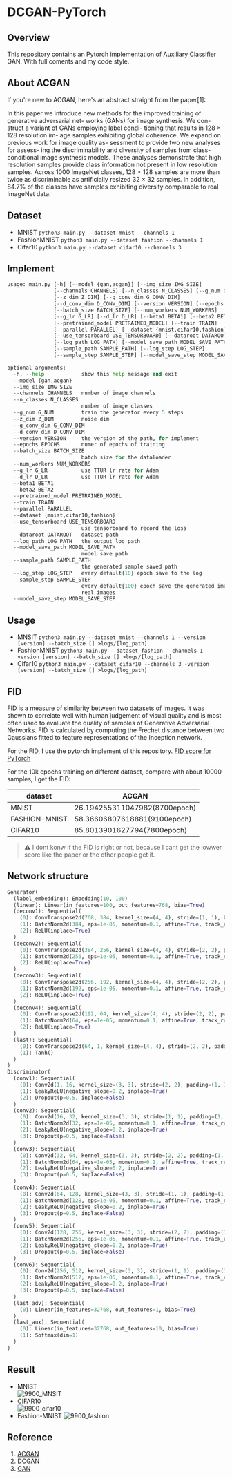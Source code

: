 # DCGAN-PyTorch

## Overview
This repository contains an Pytorch implementation of Auxiliary Classifier GAN.
With full coments and my code style.

## About ACGAN
If you're new to ACGAN, here's an abstract straight from the paper[1]:

In this paper we introduce new methods for the improved training of generative adversarial net- works (GANs) for image synthesis. We con- struct a variant of GANs employing label condi- tioning that results in 128 × 128 resolution im- age samples exhibiting global coherence. We expand on previous work for image quality as- sessment to provide two new analyses for assess- ing the discriminability and diversity of samples from class-conditional image synthesis models. These analyses demonstrate that high resolution samples provide class information not present in low resolution samples. Across 1000 ImageNet classes, 128 × 128 samples are more than twice as discriminable as artificially resized 32 × 32 samples. In addition, 84.7% of the classes have samples exhibiting diversity comparable to real ImageNet data.

## Dataset 
- MNIST
`python3 main.py --dataset mnist --channels 1`
- FashionMNIST
`python3 main.py --dataset fashion --channels 1`
- Cifar10
`python3 main.py --dataset cifar10 --channels 3`

## Implement
``` python
usage: main.py [-h] [--model {gan,acgan}] [--img_size IMG_SIZE]
               [--channels CHANNELS] [--n_classes N_CLASSES] [--g_num G_NUM]
               [--z_dim Z_DIM] [--g_conv_dim G_CONV_DIM]
               [--d_conv_dim D_CONV_DIM] [--version VERSION] [--epochs EPOCHS]
               [--batch_size BATCH_SIZE] [--num_workers NUM_WORKERS]
               [--g_lr G_LR] [--d_lr D_LR] [--beta1 BETA1] [--beta2 BETA2]
               [--pretrained_model PRETRAINED_MODEL] [--train TRAIN]
               [--parallel PARALLEL] [--dataset {mnist,cifar10,fashion}]
               [--use_tensorboard USE_TENSORBOARD] [--dataroot DATAROOT]
               [--log_path LOG_PATH] [--model_save_path MODEL_SAVE_PATH]
               [--sample_path SAMPLE_PATH] [--log_step LOG_STEP]
               [--sample_step SAMPLE_STEP] [--model_save_step MODEL_SAVE_STEP]

optional arguments:
  -h, --help            show this help message and exit
  --model {gan,acgan}
  --img_size IMG_SIZE
  --channels CHANNELS   number of image channels
  --n_classes N_CLASSES
                        number of image classes
  --g_num G_NUM         train the generator every 5 steps
  --z_dim Z_DIM         noise dim
  --g_conv_dim G_CONV_DIM
  --d_conv_dim D_CONV_DIM
  --version VERSION     the version of the path, for implement
  --epochs EPOCHS       numer of epochs of training
  --batch_size BATCH_SIZE
                        batch size for the dataloader
  --num_workers NUM_WORKERS
  --g_lr G_LR           use TTUR lr rate for Adam
  --d_lr D_LR           use TTUR lr rate for Adam
  --beta1 BETA1
  --beta2 BETA2
  --pretrained_model PRETRAINED_MODEL
  --train TRAIN
  --parallel PARALLEL
  --dataset {mnist,cifar10,fashion}
  --use_tensorboard USE_TENSORBOARD
                        use tensorboard to record the loss
  --dataroot DATAROOT   dataset path
  --log_path LOG_PATH   the output log path
  --model_save_path MODEL_SAVE_PATH
                        model save path
  --sample_path SAMPLE_PATH
                        the generated sample saved path
  --log_step LOG_STEP   every default{10} epoch save to the log
  --sample_step SAMPLE_STEP
                        every default{100} epoch save the generated images and
                        real images
  --model_save_step MODEL_SAVE_STEP
```

## Usage
- MNSIT
`python3 main.py --dataset mnist --channels 1 --version [version] --batch_size [] >logs/[log_path]`
- FashionMNIST
`python3 main.py --dataset fashion --channels 1 --version [version] --batch_size [] >logs/[log_path]`
- Cifar10
`python3 main.py --dataset cifar10 --channels 3 -version [version] --batch_size [] >logs/[log_path]`

## FID
FID is a measure of similarity between two datasets of images. It was shown to correlate well with human judgement of visual quality and is most often used to evaluate the quality of samples of Generative Adversarial Networks. FID is calculated by computing the Fréchet distance between two Gaussians fitted to feature representations of the Inception network.

For the FID, I use the pytorch implement of this repository. [FID score for PyTorch](https://github.com/mseitzer/pytorch-fid)

For the 10k epochs training on different dataset, compare with about 10000 samples, I get the FID: 

| dataset | ACGAN |
| ---- | ---- |
| MNIST | 26.194255311047982(8700epoch) |
| FASHION-MNIST | 58.36606807618881(9100epoch) | 
| CIFAR10 | 85.8013901627794(7800epoch) |

> :warning: I dont konw if the FID is right or not, because I cant get the lowwer score like the paper or the other people get it. 
## Network structure
``` python
Generator(
  (label_embedding): Embedding(10, 100)
  (linear): Linear(in_features=100, out_features=768, bias=True)
  (deconv1): Sequential(
    (0): ConvTranspose2d(768, 384, kernel_size=(4, 4), stride=(1, 1), bias=False)
    (1): BatchNorm2d(384, eps=1e-05, momentum=0.1, affine=True, track_running_stats=True)
    (2): ReLU(inplace=True)
  )
  (deconv2): Sequential(
    (0): ConvTranspose2d(384, 256, kernel_size=(4, 4), stride=(2, 2), padding=(1, 1), bias=False)
    (1): BatchNorm2d(256, eps=1e-05, momentum=0.1, affine=True, track_running_stats=True)
    (2): ReLU(inplace=True)
  )
  (deconv3): Sequential(
    (0): ConvTranspose2d(256, 192, kernel_size=(4, 4), stride=(2, 2), padding=(1, 1), bias=False)
    (1): BatchNorm2d(192, eps=1e-05, momentum=0.1, affine=True, track_running_stats=True)
    (2): ReLU(inplace=True)
  )
  (deconv4): Sequential(
    (0): ConvTranspose2d(192, 64, kernel_size=(4, 4), stride=(2, 2), padding=(1, 1), bias=False)
    (1): BatchNorm2d(64, eps=1e-05, momentum=0.1, affine=True, track_running_stats=True)
    (2): ReLU(inplace=True)
  )
  (last): Sequential(
    (0): ConvTranspose2d(64, 1, kernel_size=(4, 4), stride=(2, 2), padding=(1, 1), bias=False)
    (1): Tanh()
  )
)
Discriminator(
  (conv1): Sequential(
    (0): Conv2d(1, 16, kernel_size=(3, 3), stride=(2, 2), padding=(1, 1), bias=False)
    (1): LeakyReLU(negative_slope=0.2, inplace=True)
    (2): Dropout(p=0.5, inplace=False)
  )
  (conv2): Sequential(
    (0): Conv2d(16, 32, kernel_size=(3, 3), stride=(1, 1), padding=(1, 1), bias=False)
    (1): BatchNorm2d(32, eps=1e-05, momentum=0.1, affine=True, track_running_stats=True)
    (2): LeakyReLU(negative_slope=0.2, inplace=True)
    (3): Dropout(p=0.5, inplace=False)
  )
  (conv3): Sequential(
    (0): Conv2d(32, 64, kernel_size=(3, 3), stride=(2, 2), padding=(1, 1), bias=False)
    (1): BatchNorm2d(64, eps=1e-05, momentum=0.1, affine=True, track_running_stats=True)
    (2): LeakyReLU(negative_slope=0.2, inplace=True)
    (3): Dropout(p=0.5, inplace=False)
  )
  (conv4): Sequential(
    (0): Conv2d(64, 128, kernel_size=(3, 3), stride=(1, 1), padding=(1, 1), bias=False)
    (1): BatchNorm2d(128, eps=1e-05, momentum=0.1, affine=True, track_running_stats=True)
    (2): LeakyReLU(negative_slope=0.2, inplace=True)
    (3): Dropout(p=0.5, inplace=False)
  )
  (conv5): Sequential(
    (0): Conv2d(128, 256, kernel_size=(3, 3), stride=(2, 2), padding=(1, 1), bias=False)
    (1): BatchNorm2d(256, eps=1e-05, momentum=0.1, affine=True, track_running_stats=True)
    (2): LeakyReLU(negative_slope=0.2, inplace=True)
    (3): Dropout(p=0.5, inplace=False)
  )
  (conv6): Sequential(
    (0): Conv2d(256, 512, kernel_size=(3, 3), stride=(1, 1), padding=(1, 1), bias=False)
    (1): BatchNorm2d(512, eps=1e-05, momentum=0.1, affine=True, track_running_stats=True)
    (2): LeakyReLU(negative_slope=0.2, inplace=True)
    (3): Dropout(p=0.5, inplace=False)
  )
  (last_adv): Sequential(
    (0): Linear(in_features=32768, out_features=1, bias=True)
  )
  (last_aux): Sequential(
    (0): Linear(in_features=32768, out_features=10, bias=True)
    (1): Softmax(dim=1)
  )
)
```
## Result
- MNIST  
![9900_MNSIT](img/9900_MNIST.png)
- CIFAR10  
![9900_cifar10](img/9900_cifar10.png)
- Fashion-MNIST
![9900_fashion](img/9900_fashion.png)
## Reference
1. [ACGAN](https://arxiv.org/abs/1610.09585)
2. [DCGAN](https://arxiv.org/abs/1511.06434)
3. [GAN](https://arxiv.org/abs/1406.2661)

